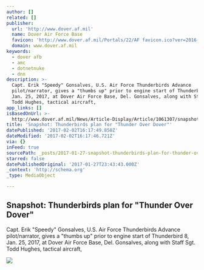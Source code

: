 ```yaml
---
author: []
related: []
publisher:
  url: 'http://www.dover.af.mil'
  name: Dover Air Force Base
  favicon: 'http://www.dover.af.mil/Portals/22/AF favicon.ico?ver=2016-06-06-161927-207'
  domain: www.dover.af.mil
keywords:
  - dover afb
  - amc
  - dotnetnuke
  - dnn
description: >-
  Capt. Erik "Speedy" Gonsalves, U.S. Air Force Thunderbirds Advance
  pilot/narrator, gives a "thumbs up" prior to engine start of Thunderbird 8,
  Jan. 25, 2017, at Dover Air Force Base, Del. Gonsalves, along with Staff Sgt.
  Todd Hughes, tactical aircraft,
app_links: []
isBasedOnUrl: >-
  http://www.dover.af.mil/News/Article-Display/Article/1061307/snapshot-thunderbirds-plan-for-thunder-over-dover
title: 'Snapshot: Thunderbirds plan for "Thunder Over Dover"'
datePublished: '2017-02-02T16:17:49.850Z'
dateModified: '2017-02-02T16:17:46.721Z'
via: {}
inFeed: true
sourcePath: _posts/2017-01-27-snapshot-thunderbirds-plan-for-thunder-over-dover.md
starred: false
datePublishedOriginal: '2017-01-27T23:43:43.000Z'
_context: 'http://schema.org'
_type: MediaObject

---
```

<article style=""><h1>Snapshot: Thunderbirds plan for "Thunder Over Dover"</h1><p>Capt. Erik "Speedy" Gonsalves, U.S. Air Force Thunderbirds Advance pilot/narrator, gives a "thumbs up" prior to engine start of Thunderbird 8, Jan. 25, 2017, at Dover Air Force Base, Del. Gonsalves, along with Staff Sgt. Todd Hughes, tactical aircraft,</p><img src="https://media.defense.gov/2017/Jan/26/2001691078/670/394/0/170125-F-BO262-1057.JPG" /></article>